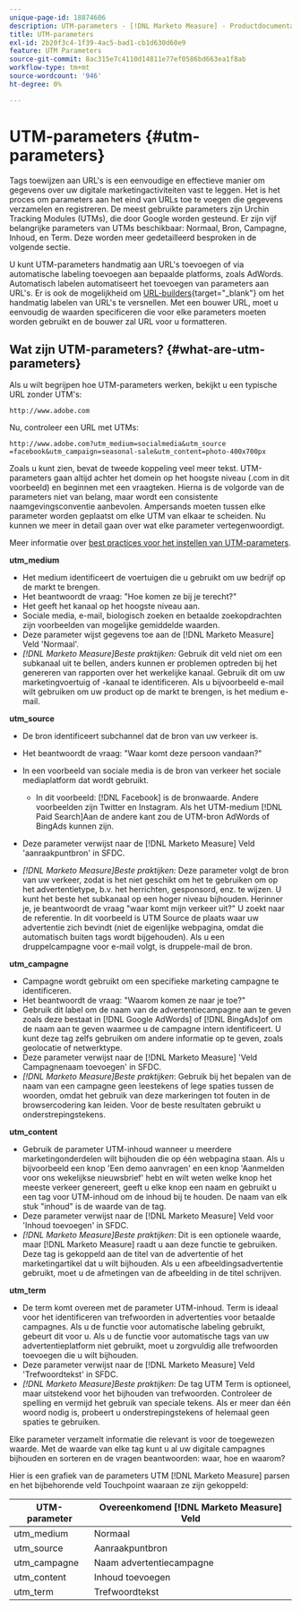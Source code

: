```yaml
---
unique-page-id: 18874606
description: UTM-parameters - [!DNL Marketo Measure] - Productdocumentatie
title: UTM-parameters
exl-id: 2b20f3c4-1f39-4ac5-bad1-cb1d630d60e9
feature: UTM Parameters
source-git-commit: 8ac315e7c4110d14811e77ef0586bd663ea1f8ab
workflow-type: tm+mt
source-wordcount: '946'
ht-degree: 0%

---
```


# UTM-parameters {#utm-parameters}

Tags toewijzen aan URL&#39;s is een eenvoudige en effectieve manier om gegevens over uw digitale marketingactiviteiten vast te leggen. Het is het proces om parameters aan het eind van URLs toe te voegen die gegevens verzamelen en registreren. De meest gebruikte parameters zijn Urchin Tracking Modules (UTMs), die door Google worden gesteund. Er zijn vijf belangrijke parameters van UTMs beschikbaar: Normaal, Bron, Campagne, Inhoud, en Term. Deze worden meer gedetailleerd besproken in de volgende sectie.

U kunt UTM-parameters handmatig aan URL&#39;s toevoegen of via automatische labeling toevoegen aan bepaalde platforms, zoals AdWords. Automatisch labelen automatiseert het toevoegen van parameters aan URL&#39;s. Er is ook de mogelijkheid om [URL-builders](https://ga-dev-tools.appspot.com/campaign-url-builder/){target="_blank"} om het handmatig labelen van URL&#39;s te versnellen. Met een bouwer URL, moet u eenvoudig de waarden specificeren die voor elke parameters moeten worden gebruikt en de bouwer zal URL voor u formatteren.

## Wat zijn UTM-parameters? {#what-are-utm-parameters}

Als u wilt begrijpen hoe UTM-parameters werken, bekijkt u een typische URL zonder UTM&#39;s:

`http://www.adobe.com`

Nu, controleer een URL met UTMs:

`http://www.adobe.com?utm_medium=socialmedia&utm_source =facebook&utm_campaign=seasonal-sale&utm_content=photo-400x700px`

Zoals u kunt zien, bevat de tweede koppeling veel meer tekst. UTM-parameters gaan altijd achter het domein op het hoogste niveau (.com in dit voorbeeld) en beginnen met een vraagteken. Hierna is de volgorde van de parameters niet van belang, maar wordt een consistente naamgevingsconventie aanbevolen. Ampersands moeten tussen elke parameter worden geplaatst om elke UTM van elkaar te scheiden. Nu kunnen we meer in detail gaan over wat elke parameter vertegenwoordigt.

Meer informatie over [best practices voor het instellen van UTM-parameters](/help/channel-tracking-and-setup/online-channels/best-practices-for-setting-up-utm-parameters.md).

**utm_medium**

* Het medium identificeert de voertuigen die u gebruikt om uw bedrijf op de markt te brengen.
* Het beantwoordt de vraag: &quot;Hoe komen ze bij je terecht?&quot;
* Het geeft het kanaal op het hoogste niveau aan.
* Sociale media, e-mail, biologisch zoeken en betaalde zoekopdrachten zijn voorbeelden van mogelijke gemiddelde waarden.
* Deze parameter wijst gegevens toe aan de [!DNL Marketo Measure] Veld &#39;Normaal&#39;.
* _[!DNL Marketo Measure]Beste praktijken:_ Gebruik dit veld niet om een subkanaal uit te bellen, anders kunnen er problemen optreden bij het genereren van rapporten over het werkelijke kanaal. Gebruik dit om uw marketingvoertuig of -kanaal te identificeren. Als u bijvoorbeeld e-mail wilt gebruiken om uw product op de markt te brengen, is het medium e-mail.

**utm_source**

* De bron identificeert subchannel dat de bron van uw verkeer is.
* Het beantwoordt de vraag: &quot;Waar komt deze persoon vandaan?&quot;
* In een voorbeeld van sociale media is de bron van verkeer het sociale mediaplatform dat wordt gebruikt.
   * In dit voorbeeld: [!DNL Facebook] is de bronwaarde. Andere voorbeelden zijn Twitter en Instagram. Als het UTM-medium [!DNL Paid Search]Aan de andere kant zou de UTM-bron AdWords of BingAds kunnen zijn.

* Deze parameter verwijst naar de [!DNL Marketo Measure] Veld &#39;aanraakpuntbron&#39; in SFDC.
* _[!DNL Marketo Measure]Beste praktijken:_ Deze parameter volgt de bron van uw verkeer, zodat is het niet geschikt om het te gebruiken om op het advertentietype, b.v. het herrichten, gesponsord, enz. te wijzen. U kunt het beste het subkanaal op een hoger niveau bijhouden. Herinner je, je beantwoordt de vraag &quot;waar komt mijn verkeer uit?&quot; U zoekt naar de referentie. In dit voorbeeld is UTM Source de plaats waar uw advertentie zich bevindt (niet de eigenlijke webpagina, omdat die automatisch buiten tags wordt bijgehouden). Als u een druppelcampagne voor e-mail volgt, is druppele-mail de bron.

**utm_campagne**

* Campagne wordt gebruikt om een specifieke marketing campagne te identificeren.
* Het beantwoordt de vraag: &quot;Waarom komen ze naar je toe?&quot;
* Gebruik dit label om de naam van de advertentiecampagne aan te geven zoals deze bestaat in [!DNL Google AdWords] of [!DNL BingAds]of om de naam aan te geven waarmee u de campagne intern identificeert. U kunt deze tag zelfs gebruiken om andere informatie op te geven, zoals geolocatie of netwerktype.
* Deze parameter verwijst naar de [!DNL Marketo Measure] &#39;Veld Campagnenaam toevoegen&#39; in SFDC.
* _[!DNL Marketo Measure]Beste praktijken_: Gebruik bij het bepalen van de naam van een campagne geen leestekens of lege spaties tussen de woorden, omdat het gebruik van deze markeringen tot fouten in de browsercodering kan leiden. Voor de beste resultaten gebruikt u onderstrepingstekens.

**utm_content**

* Gebruik de parameter UTM-inhoud wanneer u meerdere marketingonderdelen wilt bijhouden die op één webpagina staan. Als u bijvoorbeeld een knop &#39;Een demo aanvragen&#39; en een knop &#39;Aanmelden voor ons wekelijkse nieuwsbrief&#39; hebt en wilt weten welke knop het meeste verkeer genereert, geeft u elke knop een naam en gebruikt u een tag voor UTM-inhoud om de inhoud bij te houden. De naam van elk stuk &quot;inhoud&quot; is de waarde van de tag.
* Deze parameter verwijst naar de [!DNL Marketo Measure] Veld voor &#39;Inhoud toevoegen&#39; in SFDC.
* _[!DNL Marketo Measure]Beste praktijken_: Dit is een optionele waarde, maar [!DNL Marketo Measure] raadt u aan deze functie te gebruiken. Deze tag is gekoppeld aan de titel van de advertentie of het marketingartikel dat u wilt bijhouden. Als u een afbeeldingsadvertentie gebruikt, moet u de afmetingen van de afbeelding in de titel schrijven.

**utm_term**

* De term komt overeen met de parameter UTM-inhoud. Term is ideaal voor het identificeren van trefwoorden in advertenties voor betaalde campagnes. Als u de functie voor automatische labeling gebruikt, gebeurt dit voor u. Als u de functie voor automatische tags van uw advertentieplatform niet gebruikt, moet u zorgvuldig alle trefwoorden toevoegen die u wilt bijhouden.
* Deze parameter verwijst naar de [!DNL Marketo Measure] Veld &#39;Trefwoordtekst&#39; in SFDC.
* _[!DNL Marketo Measure]Beste praktijken_: De tag UTM Term is optioneel, maar uitstekend voor het bijhouden van trefwoorden. Controleer de spelling en vermijd het gebruik van speciale tekens. Als er meer dan één woord nodig is, probeert u onderstrepingstekens of helemaal geen spaties te gebruiken.

Elke parameter verzamelt informatie die relevant is voor de toegewezen waarde. Met de waarde van elke tag kunt u al uw digitale campagnes bijhouden en sorteren en de vragen beantwoorden: waar, hoe en waarom?

Hier is een grafiek van de parameters UTM [!DNL Marketo Measure] parsen en het bijbehorende veld Touchpoint waaraan ze zijn gekoppeld:

| **UTM-parameter** | **Overeenkomend [!DNL Marketo Measure] Veld** |
|---|---|
| utm_medium | Normaal |
| utm_source | Aanraakpuntbron |
| utm_campagne | Naam advertentiecampagne |
| utm_content | Inhoud toevoegen |
| utm_term | Trefwoordtekst |
